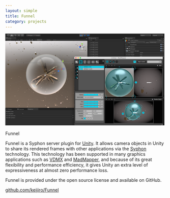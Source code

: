 ```yaml
---
layout: simple
title: Funnel
category: projects
---
```


<img src="/images/2014-02-07-funnel-1.png" width="500" />

Funnel

Funnel is a Syphon server plugin for [Unity][Unity]. It allows camera objects in Unity to share its rendered frames with other applications via the [Syphon][Syphon] technology. This technology has been supported in many graphics applications such as [VDMX][VDMX] and [MadMapper][MadMapper], and because of its great flexibility and performance efficiency, it gives Unity an extra level of expressiveness at almost zero performance loss.

Funnel is provided under the open source license and available on GitHub.

[github.com/keijiro/Funnel](https://github.com/keijiro/Funnel)

[Unity]:     http://unity3d.com
[Syphon]:    http://syphon.v002.info
[VDMX]:      http://vidvox.net
[MadMapper]: http://madmapper.com
